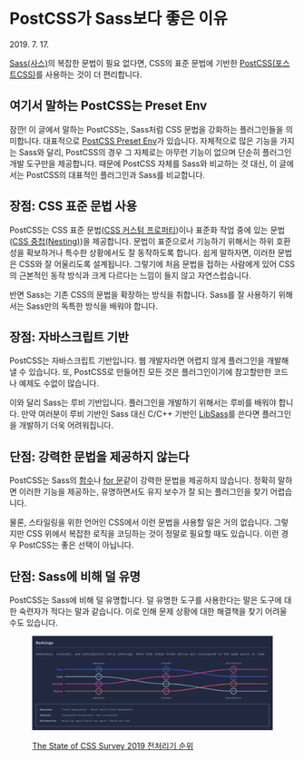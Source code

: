 # PostCSS가 Sass보다 좋은 이유

<time id="date-published" datetime="2019-07-17">2019. 7. 17.</time>

[Sass(사스)](https://sass-lang.com/)의 복잡한 문법이 필요 없다면, CSS의 표준 문법에 기반한 [PostCSS(포스트CSS)](https://postcss.org/)를 사용하는 것이 더 편리합니다.

## 여기서 말하는 PostCSS는 Preset Env

잠깐! 이 글에서 말하는 PostCSS는, Sass처럼 CSS 문법을 강화하는 플러그인들을 의미합니다. 대표적으로 [PostCSS Preset Env](https://preset-env.cssdb.org/)가 있습니다. 자체적으로 많은 기능을 가지는 Sass와 달리, PostCSS의 경우 그 자체로는 아무런 기능이 없으며 단순히 플러그인 개발 도구만을 제공합니다. 때문에 PostCSS 자체를 Sass와 비교하는 것 대신, 이 글에서는 PostCSS의 대표적인 플러그인과 Sass를 비교합니다.

## 장점: CSS 표준 문법 사용

PostCSS는 CSS 표준 문법([CSS 커스텀 프로퍼티](https://drafts.csswg.org/css-variables/))이나 표준화 작업 중에 있는 문법([CSS 중첩(Nesting)](https://drafts.csswg.org/css-nesting-1/))을 제공합니다. 문법이 표준으로서 기능하기 위해서는 하위 호환성을 확보하거나 특수한 상황에서도 잘 동작하도록 합니다. 쉽게 말하자면, 이러한 문법은 CSS와 잘 어울리도록 설계됩니다. 그렇기에 처음 문법을 접하는 사람에게 있어 CSS의 근본적인 동작 방식과 크게 다르다는 느낌이 들지 않고 자연스럽습니다.

반면 Sass는 기존 CSS의 문법을 확장하는 방식을 취합니다. Sass를 잘 사용하기 위해서는 Sass만의 독특한 방식을 배워야 합니다.

## 장점: 자바스크립트 기반

PostCSS는 자바스크립트 기반입니다. 웹 개발자라면 어렵지 않게 플러그인을 개발해낼 수 있습니다. 또, PostCSS로 만들어진 모든 것은 플러그인이기에 참고할만한 코드나 예제도 수없이 많습니다.

이와 달리 Sass는 루비 기반입니다. 플러그인을 개발하기 위해서는 루비를 배워야 합니다. 만약 여러분이 루비 기반인 Sass 대신 C/C++ 기반인 [LibSass](https://sass-lang.com/libsass)를 쓴다면 플러그인을 개발하기 더욱 어려워집니다.

## 단점: 강력한 문법을 제공하지 않는다

PostCSS는 Sass의 [함수](https://sass-lang.com/documentation/at-rules/function)나 [for 문](https://sass-lang.com/documentation/at-rules/control/for)같이 강력한 문법을 제공하지 않습니다. 정확히 말하면 이러한 기능을 제공하는, 유명하면서도 유지 보수가 잘 되는 플러그인을 찾기 어렵습니다.

물론, 스타일링을 위한 언어인 CSS에서 이런 문법을 사용할 일은 거의 없습니다. 그렇지만 CSS 위에서 복잡한 로직을 코딩하는 것이 정말로 필요할 때도 있습니다. 이런 경우 PostCSS는 좋은 선택이 아닙니다.

## 단점: Sass에 비해 덜 유명

PostCSS는 Sass에 비해 덜 유명합니다. 덜 유명한 도구를 사용한다는 말은 도구에 대한 숙련자가 적다는 말과 같습니다. 이로 인해 문제 상황에 대한 해결책을 찾기 어려울 수도 있습니다.

<figure>

![Sass의 인기를 100%로 봤을 때, PostCSS의 인기는 84%](/assets/2019-07-17-postcss-better-than-sass/tools-section-overview.png)

<figcaption>

[The State of CSS Survey 2019 전처리기 순위](https://2019.stateofcss.com/technologies/pre-post-processors/#tools-section-overview)

</figcaption>

</figure>
